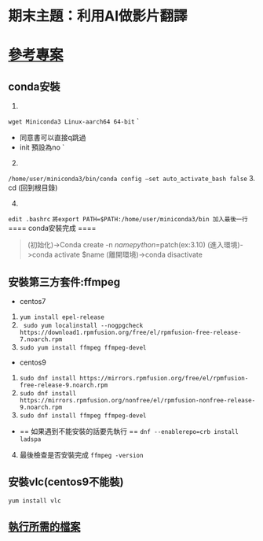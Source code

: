 # 期末主題：利用AI做影片翻譯
# [參考專案](https://github.com/smallko/test-whisper)
## conda安裝
1. 
``` wget Miniconda3 Linux-aarch64 64-bit ```
`
- 同意書可以直接q跳過
- init 預設為no
`
2. 
``` /home/user/miniconda3/bin/conda config —set auto_activate_bash false ```
3.  cd (回到根目錄)

4. 
``` edit .bashrc ```
`將export PATH=$PATH:/home/user/miniconda3/bin 加入最後一行`
==== conda安裝完成 ====
>(初始化)->Conda create -n $name python=$patch(ex:3.10)
>(進入環境)->conda activate $name
>(離開環境)->conda disactivate 
## 安裝第三方套件:ffmpeg
- centos7
1. ``` yum install epel-release ```
2. ``` sudo yum localinstall --nogpgcheck https://download1.rpmfusion.org/free/el/rpmfusion-free-release-7.noarch.rpm```
3. ```sudo yum install ffmpeg ffmpeg-devel ```
- centos9
1. ```sudo dnf install https://mirrors.rpmfusion.org/free/el/rpmfusion-free-release-9.noarch.rpm```
2. ```sudo dnf install https://mirrors.rpmfusion.org/nonfree/el/rpmfusion-nonfree-release-9.noarch.rpm```
3. ```sudo dnf install ffmpeg ffmpeg-devel```
- == 如果遇到不能安裝的話要先執行 ==
```dnf --enablerepo=crb install ladspa ```
4. 最後檢查是否安裝完成
```ffmpeg -version```
## 安裝vlc(centos9不能裝)
```yum install vlc```

## [執行所需的檔案](https://github.com/smallko/test-whisper)

